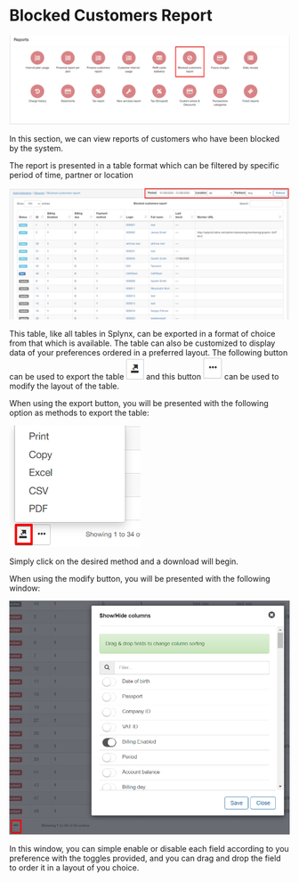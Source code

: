 Blocked Customers Report
=======

![Blocked Customers Report](blocked_customers_report.png)

In this section, we can view reports of customers who have been blocked by the system.

The report is presented in a table format which can be filtered by specific period of time, partner or location

![Blocked report](1.png)

This table, like all tables in Splynx, can be exported in a format of choice from that which is available. The table can also be customized to display data of your preferences ordered in a preferred layout. The following button can be used to export the table ![export](export.png) and this button ![modify](modify.png) can be used to modify the layout of the table.

When using the export button, you will be presented with the following option as methods to export the table:

![Export](export1.png)

Simply click on the desired method and a download will begin.

When using the modify button, you will be presented with the following window:

![modify](modify1.png)

In this window, you can simple enable or disable each field according to you preference with the toggles provided, and you can drag and drop the field to order it in a layout of you choice.
